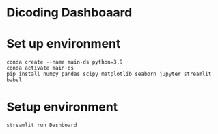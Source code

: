 # Dicoding Dashboaard
# Set up environment
```
conda create --name main-ds python=3.9
conda activate main-ds
pip install numpy pandas scipy matplotlib seaborn jupyter streamlit babel
```
# Setup environment
```
streamlit run Dashboard
```
